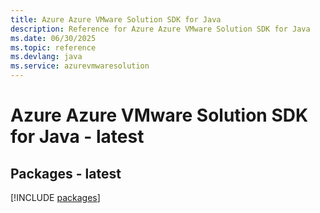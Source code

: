```yaml
---
title: Azure Azure VMware Solution SDK for Java
description: Reference for Azure Azure VMware Solution SDK for Java
ms.date: 06/30/2025
ms.topic: reference
ms.devlang: java
ms.service: azurevmwaresolution
---
```

# Azure Azure VMware Solution SDK for Java - latest
## Packages - latest
[!INCLUDE [packages](azure-vmware-solution-index.md)]